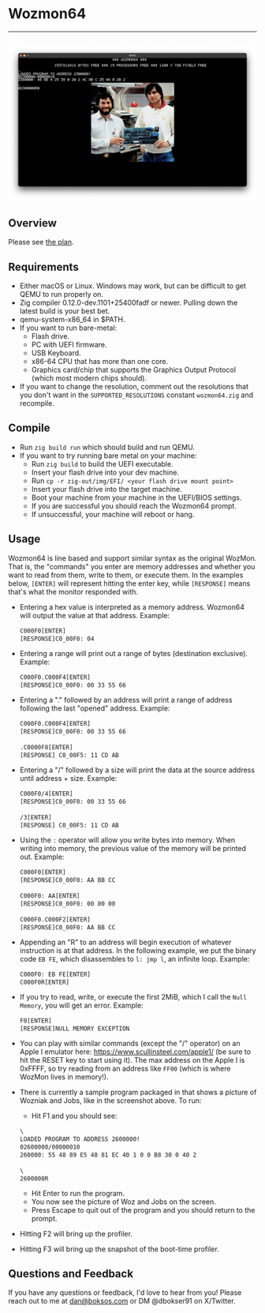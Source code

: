# Wozmon64
---
![](img/wozandjobs.png)
---
## Overview
Please see [the plan](https://github.com/DanB91/Wozmon64/blob/main/Plan.md).
## Requirements
- Either macOS or Linux. Windows may work, but can be difficult to get QEMU to run properly on.
- Zig compiler 0.12.0-dev.1101+25400fadf or newer. Pulling down the latest build is your best bet.
- qemu-system-x86_64 in $PATH.
- If you want to run bare-metal:
    - Flash drive.
    - PC with UEFI firmware.
    - USB Keyboard.
    - x86-64 CPU that has more than one core.
    - Graphics card/chip that supports the Graphics Output Protocol (which most modern  chips should).
- If you want to change the resolution, comment out the resolutions that you don't want in the `SUPPORTED_RESOLUTIONS` constant `wozmon64.zig` and recompile.

## Compile
- Run `zig build run` which should build and run QEMU.
- If you want to try running bare metal on your machine:
    - Run `zig build` to build the UEFI executable.     
    - Insert your flash drive into your dev machine.
    - Run `cp -r zig-out/img/EFI/ <your flash drive mount point>`
    - Insert your flash drive into the target machine.
    - Boot your machine from your machine in the UEFI/BIOS settings.
    - If you are successful you should reach the Wozmon64 prompt.
    - If unsuccessful, your machine will reboot or hang.

## Usage
Wozmon64 is line based and support similar syntax as the original WozMon. That is, the "commands" you enter are memory addresses and whether you want to read from them, write to them, or execute them. In the examples below, `[ENTER]` will represent hitting the enter key, while `[RESPONSE]` means that's what the monitor responded with.

- Entering a hex value is interpreted as a memory address. Wozmon64 will output the value at that address. Example:

    ```
    C000F0[ENTER]
    [RESPONSE]C0_00F0: 04
    ```

- Entering a range will print out a range of bytes (destination exclusive). Example:

    ```
    C000F0.C000F4[ENTER]
    [RESPONSE]C0_00F0: 00 33 55 66
    ```

- Entering a "." followed by an address will print a range of address following the last "opened" address. Example:
    ```
    C000F0.C000F4[ENTER]
    [RESPONSE]C0_00F0: 00 33 55 66

    .C0000F8[ENTER]
   [RESPONSE] C0_00F5: 11 CD AB
    ```
- Entering a "/" followed by a size will print the data at the source address until address + size. Example:
    ```
    C000F0/4[ENTER]
    [RESPONSE]C0_00F0: 00 33 55 66

    /3[ENTER]
   [RESPONSE] C0_00F5: 11 CD AB
    ```

- Using the `:` operator will allow you write bytes into memory. When writing into memory, the previous value of the memory will be printed out.  Example:
    ```
    C000F0[ENTER]
    [RESPONSE]C0_00F0: AA BB CC

    C000F0: AA[ENTER]
    [RESPONSE]C0_00F0: 00 00 00

    C000F0.C000F2[ENTER]
    [RESPONSE]C0_00F0: AA BB CC
    ```

- Appending an "R" to an address will begin execution of whatever instruction is at that address. In the following example, we put the binary code `EB FE`, which disassembles to `l: jmp l`, an infinite loop. Example:

    ```
    C000F0: EB FE[ENTER]
    C000F0R[ENTER]
    ```

- If you try to read, write, or execute the first 2MiB, which I call the `Null Memory`, you will get an error. Example:
    ```
    F0[ENTER]
    [RESPONSE]NULL MEMORY EXCEPTION
    ```
- You can play with similar commands (except the "/" operator) on an Apple I emulator here: https://www.scullinsteel.com/apple1/ (be sure to hit the RESET key to start using it). The max address on the Apple I is 0xFFFF, so try reading from an address like `FF00` (which is where WozMon lives in memory!).

- There is currently a sample program packaged in that shows a picture of Wozniak and Jobs, like in the screenshot above.  To run:
    - Hit F1 and you should see:
    ```
    \
    LOADED PROGRAM TO ADDRESS 2600000!
    02600000/00000010
    260000: 55 48 89 E5 48 81 EC 40 1 0 0 B8 30 0 40 2 

    \
    2600000R
    ```
    - Hit Enter to run the program.
    - You now see the picture of Woz and Jobs on the screen.
    - Press Escape to quit out of the program and you should return to the prompt.
- Hitting F2 will bring up the profiler.
- Hitting F3 will bring up the snapshot of the boot-time profiler.

## Questions and Feedback
If you have any questions or feedback, I'd love to hear from you! Please reach out to me at dan@boksos.com or DM @dbokser91 on X/Twitter.
